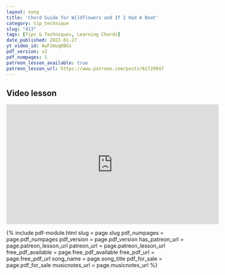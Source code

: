 ```yaml
---
layout: song
title: 'Chord Guide for Wildflowers and If I Had A Boat'
category: tip_technique
slug: "413"
tags: [Tips & Techniques, Learning Chords]
date_published: 2022-01-27
yt_video_id: AwF2muqKBGs
pdf_version: v2
pdf_numpages: 1
patreon_lesson_available: true
patreon_lesson_url: https://www.patreon.com/posts/61729847
---
```


## Video lesson

<iframe width="560" height="315" src="https://www.youtube.com/embed/{{page.yt_video_id}}" frameborder="0" allow="accelerometer; autoplay; encrypted-media; gyroscope; picture-in-picture" allowfullscreen></iframe>

{% include pdf-module.html slug = page.slug pdf_numpages = page.pdf_numpages pdf_version = page.pdf_version has_patreon_url = page.patreon_lesson_url patreon_url = page.patreon_lesson_url free_pdf_available = page.free_pdf_available free_pdf_url = page.free_pdf_url song_name = page.song_title pdf_for_sale = page.pdf_for_sale musicnotes_url = page.musicnotes_url %}
